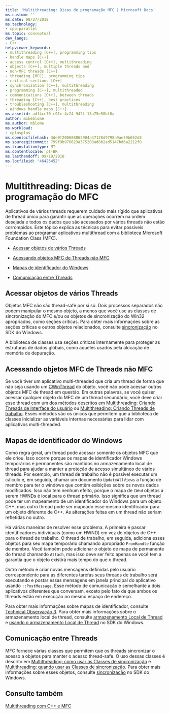 ```yaml
---
title: 'Multithreading: Dicas de programação MFC | Microsoft Docs'
ms.custom: ''
ms.date: 08/27/2018
ms.technology:
- cpp-parallel
ms.topic: conceptual
dev_langs:
- C++
helpviewer_keywords:
- multithreading [C++], programming tips
- handle maps [C++]
- access control [C++], multithreading
- objects [C++], multiple threads and
- non-MFC threads [C++]
- threading [MFC], programming tips
- critical sections [C++]
- synchronization [C++], multithreading
- programming [C++], multithreaded
- communications [C++], between threads
- threading [C++], best practices
- troubleshooting [C++], multithreading
- Windows handle maps [C++]
ms.assetid: ad14cc70-c91c-4c24-942f-13a75e58bf8a
author: mikeblome
ms.author: mblome
ms.workload:
- cplusplus
ms.openlocfilehash: 3de0f200688062904a47128d9798a9ae39b652d8
ms.sourcegitcommit: 799f9b976623a375203ad8b2ad5147bd6a2212f0
ms.translationtype: MT
ms.contentlocale: pt-BR
ms.lasthandoff: 09/19/2018
ms.locfileid: "46425452"
---
```

# <a name="multithreading-mfc-programming-tips"></a>Multithreading: Dicas de programação do MFC

Aplicativos de vários threads requerem cuidado mais rígido que aplicativos de thread único para garantir que as operações ocorrem na ordem desejada e todos os dados que são acessados por vários threads não estão corrompidos. Este tópico explica as técnicas para evitar possíveis problemas ao programar aplicativos multithread com a biblioteca Microsoft Foundation Class (MFC).

- [Acessar objetos de vários Threads](#_core_accessing_objects_from_multiple_threads)

- [Acessando objetos MFC de Threads não MFC](#_core_accessing_mfc_objects_from_non.2d.mfc_threads)

- [Mapas de identificador do Windows](#_core_windows_handle_maps)

- [Comunicação entre Threads](#_core_communicating_between_threads)

##  <a name="_core_accessing_objects_from_multiple_threads"></a> Acessar objetos de vários Threads

Objetos MFC não são thread-safe por si só. Dois processos separados não podem manipular o mesmo objeto, a menos que você use as classes de sincronização do MFC e/ou os objetos de sincronização do Win32 apropriados, como seções críticas. Para obter mais informações sobre as seções críticas e outros objetos relacionados, consulte [sincronização](/windows/desktop/Sync/synchronization) no SDK do Windows.

A biblioteca de classes usa seções críticas internamente para proteger as estruturas de dados globais, como aqueles usados pela alocação de memória de depuração.

##  <a name="_core_accessing_mfc_objects_from_non.2d.mfc_threads"></a> Acessando objetos MFC de Threads não MFC

Se você tiver um aplicativo multi-threaded que cria um thread de forma que não seja usando um [CWinThread](../mfc/reference/cwinthread-class.md) do objeto, você não pode acessar outros objetos MFC de thread em questão. Em outras palavras, se você quiser acessar qualquer objeto do MFC de um thread secundário, você deve criar esse thread com um dos métodos descritos em [Multithreading: Criando Threads de Interface do usuário](multithreading-creating-user-interface-threads.md) ou [Multithreading: Criando Threads de trabalho](multithreading-creating-worker-threads.md). Esses métodos são os únicos que permitem que a biblioteca de classes inicializar as variáveis internas necessárias para lidar com aplicativos multi-threaded.

##  <a name="_core_windows_handle_maps"></a> Mapas de identificador do Windows

Como regra geral, um thread pode acessar somente os objetos MFC que ele criou. Isso ocorre porque os mapas de identificador Windows temporários e permanentes são mantidos no armazenamento local de thread para ajudar a manter a proteção de acesso simultâneo de vários threads. Por exemplo, um thread de trabalho não é possível executar um cálculo e, em seguida, chamar um documento `UpdateAllViews` a função de membro para ter o windows que contêm exibições sobre os novos dados modificados. Isso não tem nenhum efeito, porque o mapa de `CWnd` objetos a serem HWNDs é local para o thread primário. Isso significa que um thread pode ter um mapeamento de um identificador do Windows para um objeto C++, mas outro thread pode ser mapeado esse mesmo identificador para um objeto diferente de C++. As alterações feitas em um thread não seriam refletidas no outro.

Há várias maneiras de resolver esse problema. A primeira é passar identificadores individuais (como um HWND) em vez de objetos de C++ para o thread de trabalho. O thread de trabalho, em seguida, adiciona esses objetos para seu mapa temporário chamando apropriado `FromHandle` função de membro. Você também pode adicionar o objeto de mapa de permanente do thread chamando `Attach`, mas isso deve ser feito apenas se você tem a garantia que o objeto existirá mais tempo do que o thread.

Outro método é criar novas mensagens definidas pelo usuário correspondente para as diferentes tarefas seus threads de trabalho será executando e postar essas mensagens em janela principal do aplicativo usando `::PostMessage`. Esse método de comunicação é semelhante a dois aplicativos diferentes que conversam, exceto pelo fato de que ambos os threads estão em execução no mesmo espaço de endereço.

Para obter mais informações sobre mapas de identificador, consulte [Technical Observação 3](../mfc/tn003-mapping-of-windows-handles-to-objects.md). Para obter mais informações sobre o armazenamento local de thread, consulte [armazenamento Local de Thread](/windows/desktop/ProcThread/thread-local-storage) e [usando o armazenamento Local de Thread](/windows/desktop/ProcThread/using-thread-local-storage) no SDK do Windows.

##  <a name="_core_communicating_between_threads"></a> Comunicação entre Threads

MFC fornece várias classes que permitem que os threads sincronizar o acesso a objetos para manter o acesso thread-safe. O uso dessas classes é descrito em [Multithreading: como usar as Classes de sincronização](multithreading-how-to-use-the-synchronization-classes.md) e [Multithreading: quando usar as Classes de sincronização](multithreading-when-to-use-the-synchronization-classes.md). Para obter mais informações sobre esses objetos, consulte [sincronização](/windows/desktop/Sync/synchronization) no SDK do Windows.

## <a name="see-also"></a>Consulte também

[Multithreading com C++ e MFC](multithreading-with-cpp-and-mfc.md)